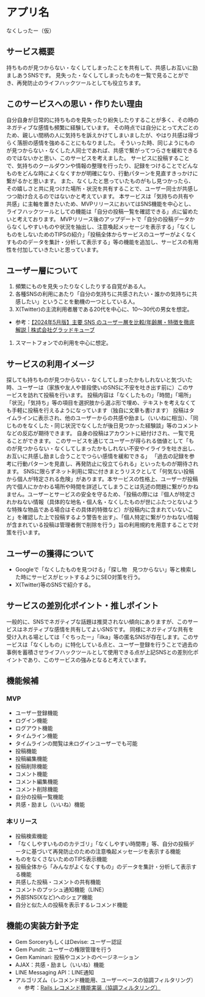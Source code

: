 # アプリ名

なくしったー（仮）


## サービス概要

持ちものが見つからない・なくしてしまったことを共有して、共感しお互いに励ましあうSNSです。
見失った・なくしてしまったものを一覧で見ることができ、再発防止のライフハックツールとしても役立ちます。


## このサービスへの思い・作りたい理由

自分自身が日常的に持ちものを見失ったり紛失したりすることが多く、その時のネガティブな感情も頻繁に経験しています。
その時点では自分にとって大ごとのため、親しい間柄の人に気持ちを訴えかけてしまいましたが、やはり共感は得づらく落胆の感情を強めることにもなりました。
そういった時、同じようにものが見つからない・なくした人同士であれば、共感で繋がってつらさを緩和できるのではないかと思い、このサービスを考えました。
サービスに投稿することで、気持ちのクールダウンや情報の整理を行ったり、記録をつけることでどんなものをどんな時によくなくすかが明確になり、行動パターンを見直すきっかけに繋がるかと思います。
また、なくしたと思っていたものがもし見つかったら、その嬉しさと共に見つけた場所・状況を共有することで、ユーザー同士が共感しつつ助け合えるのではないかと考えています。
本サービスは「気持ちの共有や共感」に主軸を置きたいため、MVPリリースにおいてはSNS機能を中心とし、ライフハックツールとしての機能は「自分の投稿一覧を確認できる」点に留めたいと考えております。
MVPリリース後のアップデートで「自分の投稿データからなくしやすいものや状況を抽出し、注意喚起メッセージを表示する」「なくしものをしないためのTIPSの紹介」「投稿全体からサービスのユーザーがよくなくすもののデータを集計・分析して表示する」等の機能を追加し、サービスの有用性を付加していきたいと思っています。


## ユーザー層について

1. 頻繁にものを見失ったりなくしたりする自覚がある人。
1. 各種SNSの利用にあたり「自分の気持ちに共感されたい・誰かの気持ちに共感したい」ということを動機の一つとしている人。
1. X(Twitter)の主流利用者層である20代を中心に、10〜30代の男女を想定。
  - 参考：[【2024年5月版】主要 SNS のユーザー層を比較/年齢層・特徴を徹底解説 | 株式会社グラッドキューブ](https://www.glad-cube.com/blog/?p=35640)
1. スマートフォンでの利用を中心に想定。


## サービスの利用イメージ

探しても持ちものが見つからない・なくしてしまったかもしれないと気づいた時、ユーザーは（家族や友人や普段使いのSNSに不安を吐き出す前に）このサービスを訪れて投稿を行います。
投稿内容は「なくしたもの」「時間」「場所」「状況」「気持ち」等の項目を選択肢から選ぶ形で埋め、テキストを考えなくても手軽に投稿を行えるようになっています（独自に文章も書けます）
投稿はタイムラインに表示され、他のユーザーからの共感や励まし（いいねに相当）、「同じものをなくした・同じ状況でなくしたが後日見つかった経験談」等のコメントなどの反応が期待できます。
自身の投稿はアカウントに紐付けされ、一覧で見ることができます。
このサービスを通じてユーザーが得られる価値として「ものが見つからない・なくしてしまったかもしれない不安やイライラを吐き出し、お互いに共感し励まし合うことでつらい感情を緩和できる」 「過去の記録を参考に行動パターンを見直し、再発防止に役立てられる」といったものが期待されます。
SNSに限らずネット利用に常に付きまとうリスクとして「何気ない投稿から個人が特定される危険」があります。本サービスの性格上、ユーザーが投稿内で個人にかかわる場所や時間を詳述してしまうことは先述の問題に繋がりかねません。ユーザーとサービスの安全を守るため、「投稿の際には『個人が特定されかねない情報（具体的な地名・個人名・なくしたものが世にふたつとないような特殊な物品である場合はその具体的特徴など）が投稿内に含まれていないこと」を確認した上で投稿するよう警告を出す」、「個人特定に繋がりかねない情報が含まれている投稿は管理者側で削除を行う」旨の利用規約を用意することで対策を行います。


## ユーザーの獲得について

- Googleで「なくしたものを見つける」「探し物　見つからない」等と検索した時にサービスがヒットするようにSEO対策を行う。
- X(Twitter)等のSNSで紹介する。


## サービスの差別化ポイント・推しポイント

一般的に、SNSでネガティブな話題は推奨されない傾向にありますが、このサービスはネガティブな感情を共有してよいSNSです。
同様にネガティブな共有を受け入れる場としては「ぐちったー」「ilka」等の匿名SNSが存在します。このサービスは「なくしもの」に特化している点と、ユーザー登録を行うことで過去の事例を蓄積させライフハックツールとして使用できる点が上記SNSとの差別化ポイントであり、このサービスの強みとなると考えています。


## 機能候補

### MVP
- ユーザー登録機能
- ログイン機能
- ログアウト機能
- タイムライン機能
 - タイムラインの閲覧は未ログインユーザーでも可能
- 投稿機能
- 投稿編集機能
- 投稿削除機能
- コメント機能
- コメント編集機能
- コメント削除機能
- 自分の投稿一覧機能
- 共感・励まし（いいね）機能

### 本リリース
- 投稿検索機能
- 「なくしやすいもののカテゴリ」「なくしやすい時間帯」等、自分の投稿データに基づいて再発防止のための注意喚起メッセージを表示する機能
- ものをなくさないためのTIPS表示機能
- 投稿全体から「みんながよくなくすもの」のデータを集計・分析して表示する機能
- 共感した投稿・コメントの共有機能
- コメントのプッシュ通知機能（LINE）
- 外部SNS(Xなど)へのシェア機能
- 自分と似た人の投稿を表示するレコメンド機能


## 機能の実装方針予定

- Gem SorceryもしくはDevise: ユーザー認証
- Gem Pundit: ユーザーの権限管理を行う
- Gem Kaminari: 投稿やコメントのページネーション
- AJAX：共感・励まし（いいね）機能
- LINE Messaging API：LINE通知
- アルゴリズム（レコメンド機能用、ユーザーベースの協調フィルタリング）
  - 参考：[Rails レコメンド機能実装（協調フィルタリング）](https://qiita.com/ryotaroinagaki/items/575e07388eeefe1a7376)
